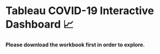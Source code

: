 # Tableau COVID-19 Interactive Dashboard 📈

<strong> Please download the workbook first in order to explore.  </strong>
